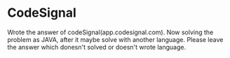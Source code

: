 # CodeSignal

Wrote the answer of codeSignal(app.codesignal.com).
Now solving the problem as JAVA, after it maybe solve with another language.
Please leave the answer which donesn't solved or doesn't wrote language.
